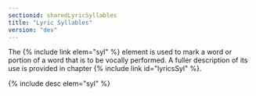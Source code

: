 ```yaml
---
sectionid: sharedLyricSyllables
title: "Lyric Syllables"
version: "dev"
---
```


The {% include link elem="syl" %} element is used to mark a word or portion of a word that is to be vocally performed. A fuller description of its use is provided in chapter {% include link id="lyricsSyl" %}.

  
{% include desc elem="syl" %} 
 
